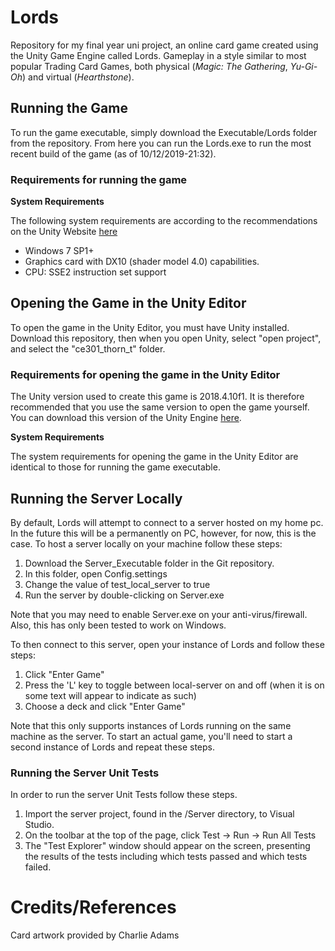 # Lords
Repository for my final year uni project, an online card game created using the Unity Game Engine called Lords. Gameplay in a style similar to most popular Trading Card Games, both physical (*Magic: The Gathering*, *Yu-Gi-Oh*) and virtual (*Hearthstone*).

## Running the Game
To run the game executable, simply download the Executable/Lords folder from the repository. From here you can run the Lords.exe to run the most recent build of the game (as of 10/12/2019-21:32).

### Requirements for running the game
**System Requirements**

The following system requirements are according to the recommendations on the Unity Website [here](https://unity3d.com/unity/system-requirements)
*  Windows 7 SP1+
*  Graphics card with DX10 (shader model 4.0) capabilities.
*  CPU: SSE2 instruction set support

## Opening the Game in the Unity Editor
To open the game in the Unity Editor, you must have Unity installed. Download this repository, then when you open Unity, select "open project", and select the "ce301\_thorn\_t" folder.

### Requirements for opening the game in the Unity Editor
The Unity version used to create this game is 2018.4.10f1. It is therefore recommended that you use the same version to open the game yourself. You can download this version of the Unity Engine [here](https://unity3d.com/get-unity/download?thank-you=update&download_nid=63055&os=Win).

**System Requirements**

The system requirements for opening the game in the Unity Editor are identical to those for running the game executable.

## Running the Server Locally

By default, Lords will attempt to connect to a server hosted on my home pc. In the future this will be a permanently on PC, however, for now, this is the case. To host a server locally on your machine follow these steps:

1) Download the Server_Executable folder in the Git repository.
2) In this folder, open Config.settings
3) Change the value of test_local_server to true
4) Run the server by double-clicking on Server.exe

Note that you may need to enable Server.exe on your anti-virus/firewall. Also, this has only been tested to work on Windows.


To then connect to this server, open your instance of Lords and follow these steps:

1) Click "Enter Game"
2) Press the 'L' key to toggle between local-server on and off (when it is on some text will appear to indicate as such)
3) Choose a deck and click "Enter Game"

Note that this only supports instances of Lords running on the same machine as the server. To start an actual game, you'll need to start a second instance of Lords and repeat these steps.

### Running the Server Unit Tests

In order to run the server Unit Tests follow these steps.

1) Import the server project, found in the /Server directory, to Visual Studio.
2) On the toolbar at the top of the page, click Test -> Run -> Run All Tests
3) The "Test Explorer" window should appear on the screen, presenting the results of the tests including which tests passed and which tests failed.

# Credits/References

Card artwork provided by Charlie Adams